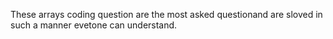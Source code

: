 These arrays coding question are the most asked questionand are  sloved in such a manner evetone can understand.
